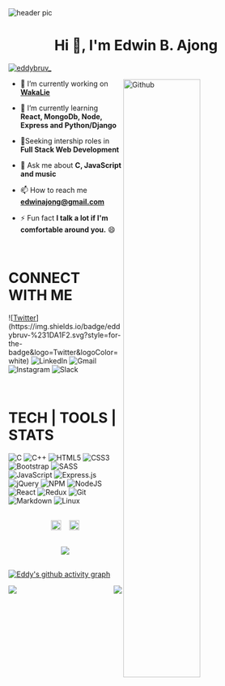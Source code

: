 <img src= "https://raw.githubusercontent.com/halfrost/halfrost/master/icons/header_.png" alt="header pic">
<h1 align="center">Hi 👋, I'm Edwin B. Ajong</h1>
<!-- <h3 align="center">A Computer Engineering Student, And a Software dev.</h3> -->

<p align="left"> <a href="https://twitter.com/eddybruv_" target="blank"><img src="https://img.shields.io/twitter/follow/eddybruv_?logo=twitter&style=for-the-badge" alt="eddybruv_" /></a> </p>


<p><a target="_blank" rel="noopener noreferrer" href="https://raw.githubusercontent.com/onimur/.github/master/.resources/git-header.svg"><img alt="Github" src="https://raw.githubusercontent.com/onimur/.github/master/.resources/git-header.svg" style="max-width: 100%;" width="55%" align="right"></a>  </p>

- 🔭 I’m currently working on **[WakaLie](https://github.com/eddybruv/WakaLie)**

- 🌱 I’m currently learning **React, MongoDb, Node, Express and Python/Django**

- 👀Seeking intership roles in **Full Stack Web Development** 


- 💬 Ask me about **C, JavaScript and music**

- 📫 How to reach me **edwinajong@gmail.com**

- ⚡ Fun fact **I talk a lot if I'm comfortable around you.** 😄

</br>

# CONNECT WITH ME

![[Twitter](https://twitter.com/eddybruv_)](https://img.shields.io/badge/eddybruv-%231DA1F2.svg?style=for-the-badge&logo=Twitter&logoColor=white)
![LinkedIn](https://img.shields.io/badge/linkedin-%230077B5.svg?style=for-the-badge&logo=linkedin&logoColor=white)
![Gmail](https://img.shields.io/badge/Gmail-D14836?style=for-the-badge&logo=gmail&logoColor=white)
![Instagram](https://img.shields.io/badge/eddybruv-%23E4405F.svg?style=for-the-badge&logo=Instagram&logoColor=white)
![Slack](https://img.shields.io/badge/Slack-4A154B?style=for-the-badge&logo=slack&logoColor=white)

</p>

</br>

# TECH | TOOLS | STATS

![C](https://img.shields.io/badge/c-%2300599C.svg?style=for-the-badge&logo=c&logoColor=white) 
![C++](https://img.shields.io/badge/c++-%2300599C.svg?style=for-the-badge&logo=c%2B%2B&logoColor=white)
![HTML5](https://img.shields.io/badge/html5-%23E34F26.svg?style=for-the-badge&logo=html5&logoColor=white)
![CSS3](https://img.shields.io/badge/css3-%231572B6.svg?style=for-the-badge&logo=css3&logoColor=white)
![Bootstrap](https://img.shields.io/badge/bootstrap-%23563D7C.svg?style=for-the-badge&logo=bootstrap&logoColor=white)
![SASS](https://img.shields.io/badge/SASS-hotpink.svg?style=for-the-badge&logo=SASS&logoColor=white)
![JavaScript](https://img.shields.io/badge/javascript-%23323330.svg?style=for-the-badge&logo=javascript&logoColor=%23F7DF1E)
![Express.js](https://img.shields.io/badge/express.js-%23404d59.svg?style=for-the-badge&logo=express&logoColor=%2361DAFB)
![jQuery](https://img.shields.io/badge/jquery-%230769AD.svg?style=for-the-badge&logo=jquery&logoColor=white)
![NPM](https://img.shields.io/badge/NPM-%23000000.svg?style=for-the-badge&logo=npm&logoColor=white)
![NodeJS](https://img.shields.io/badge/node.js-6DA55F?style=for-the-badge&logo=node.js&logoColor=white)
![React](https://img.shields.io/badge/react-%2320232a.svg?style=for-the-badge&logo=react&logoColor=%2361DAFB)
![Redux](https://img.shields.io/badge/redux-%23593d88.svg?style=for-the-badge&logo=redux&logoColor=white)
![Git](https://img.shields.io/badge/git-%23F05033.svg?style=for-the-badge&logo=git&logoColor=white)
![Markdown](https://img.shields.io/badge/markdown-%23000000.svg?style=for-the-badge&logo=markdown&logoColor=white)
![Linux](https://img.shields.io/badge/Linux-FCC624?style=for-the-badge&logo=linux&logoColor=black)

<!-- <p align="left"> <a href="https://www.cprogramming.com/" target="_blank" rel="noreferrer"> <img src="https://raw.githubusercontent.com/devicons/devicon/master/icons/c/c-original.svg" alt="c" width="40" height="40"/> </a> <a href="https://www.w3schools.com/cpp/" target="_blank" rel="noreferrer"> <img src="https://raw.githubusercontent.com/devicons/devicon/master/icons/cplusplus/cplusplus-original.svg" alt="cplusplus" width="40" height="40"/> </a> <a href="https://developer.mozilla.org/en-US/docs/Web/JavaScript" target="_blank" rel="noreferrer"> <img src="https://raw.githubusercontent.com/devicons/devicon/master/icons/javascript/javascript-original.svg" alt="javascript" width="40" height="40"/> </a>  <a href="https://www.w3schools.com/css/" target="_blank" rel="noreferrer"> <img src="https://raw.githubusercontent.com/devicons/devicon/master/icons/css3/css3-original-wordmark.svg" alt="css3" width="40" height="40"/> </a> <a href="https://www.w3.org/html/" target="_blank" rel="noreferrer"> <img src="https://raw.githubusercontent.com/devicons/devicon/master/icons/html5/html5-original-wordmark.svg" alt="html5" width="40" height="40"/> </a>  <a href="https://git-scm.com/" target="_blank" rel="noreferrer"> <img src="https://www.vectorlogo.zone/logos/git-scm/git-scm-icon.svg" alt="git" width="40" height="40"/> </a> <a href="https://www.linux.org/" target="_blank" rel="noreferrer"> <img src="https://raw.githubusercontent.com/devicons/devicon/master/icons/linux/linux-original.svg" alt="linux" width="40" height="40"/> </a> </p> -->



<div style="display:flex; justify-content:center; padding: 1rem; gap: 1rem;">
    <a href="https://github.com/anuraghazra/github-readme-stats">
      <img height="100%" src="https://github-readme-stats.vercel.app/api/top-langs/?username=eddybruv&theme=gotham&layout=compact&hide_border=true&langs_count=6">
    </a>
    </a>
    <a href="https://github.com/anuraghazra/github-readme-stats" >
        <img height="100%" src="https://github-readme-stats.vercel.app/api/wakatime?username=eddybruv&theme=gotham&hide_border=true&line_height=24" /> 
    </a>
</div>
<div style="display:flex; justify-content:center; padding: 1rem; gap: 1rem;">
    <a href="https://github.com/anuraghazra/github-readme-stats">
            <img src="https://github-readme-stats.vercel.app/api?username=eddybruv&count_private=true&show_icons=true&theme=gotham&hide_border=true">
    <!-- <a href="https://git.io/streak-stats">
        <img  src="https://github-readme-streak-stats.herokuapp.com/?user=eddybruv&theme=gotham&hide_border=true&format=[Y.]n.j&count_private=true"/>
    </a> -->
</div>

[![Eddy's github activity graph](https://activity-graph.herokuapp.com/graph?username=eddybruv&theme=gotham&hide_border=true)](https://github.com/ashutosh00710/github-readme-activity-graph)

<img align="right" src="https://www.codewars.com/users/eddybruv/badges/large"/>    
    
![](https://komarev.com/ghpvc/?username=eddybruv&color=29a788)

